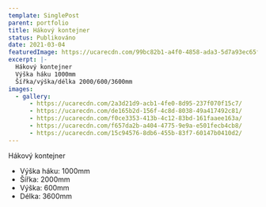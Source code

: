 ```yaml
---
template: SinglePost
parent: portfolio
title: Hákový kontejner
status: Publikováno
date: 2021-03-04
featuredImage: https://ucarecdn.com/99bc82b1-a4f0-4858-ada3-5d7a93ec65f1/
excerpt: |-
  Hákový kontejner
  Výška háku 1000mm
  Šířka/výška/délka 2000/600/3600mm
images:
  - gallery:
      - https://ucarecdn.com/2a3d21d9-acb1-4fe0-8d95-237f070f15c7/
      - https://ucarecdn.com/de165b2d-156f-4c8d-8038-49a417492c81/
      - https://ucarecdn.com/f0ce3353-413b-4c12-83bd-161faaee163a/
      - https://ucarecdn.com/f657da2b-a404-4775-9e9a-e501fecb4cb8/
      - https://ucarecdn.com/15c94576-8db6-455b-83f7-60147b0410d2/
---
```

Hákový kontejner

* Výška háku: 1000mm
* Šířka: 2000mm
* Výška: 600mm
* Délka: 3600mm